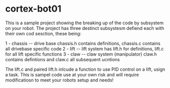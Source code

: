 # cortex-bot01

This is a sample project showing the breaking up of the code by subsystem on your robot.  The project has three destinct subsystesm defiend each with their own cod sesction, these being:

  1 - chassis -- drive base chassis.h contains definitions, chassis.c contains all drivebase specific code
  2 - lift    -- lift system has lift.h for definitions, lift.c for all lift specific functions
  3 - claw    -- claw system (manipulator) claw.h contains defintions and claw.c all subsequent ucntions
  
The lift.c and paired lift.h inlcude a function to use PID control on a lift, usign a task.  This is sampel code use at your own risk and will require modificatiosn to meet your robots setup and needs!
